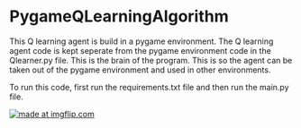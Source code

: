 # PygameQLearningAlgorithm

This Q learning agent is build in a pygame environment. The Q learning agent code is kept seperate from the pygame environment code in the Qlearner.py file. This is the brain of the program. This is so the agent can be taken out of the pygame environment and used in other environments.

To run this code, first run the requirements.txt file and then run the main.py file.

<a href="https://imgflip.com/gif/22ndm1"><img src="https://i.imgflip.com/22ndm1.gif" title="made at imgflip.com"/></a>
